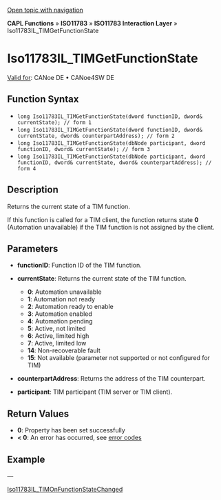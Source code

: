 [Open topic with navigation](../../../../../../CANoeDEFamily.htm#Topics/CAPLFunctions/ISO11783/ISOInteractionLayer/Functions/CAPLfunctionIso11783ILtimGetFunctionState.md)

**CAPL Functions** » **ISO11783** » **ISO11783 Interaction Layer** » Iso11783IL_TIMGetFunctionState

# Iso11783IL_TIMGetFunctionState

[Valid for](../../../../Shared/FeatureAvailability.md): CANoe DE • CANoe4SW DE

## Function Syntax

- `long Iso11783IL_TIMGetFunctionState(dword functionID, dword& currentState); // form 1`
- `long Iso11783IL_TIMGetFunctionState(dword functionID, dword& currentState, dword& counterpartAddress); // form 2`
- `long Iso11783IL_TIMGetFunctionState(dbNode participant, dword functionID, dword& currentState); // form 3`
- `long Iso11783IL_TIMGetFunctionState(dbNode participant, dword functionID, dword& currentState, dword& counterpartAddress); // form 4`

## Description

Returns the current state of a TIM function.

If this function is called for a TIM client, the function returns state **0** (Automation unavailable) if the TIM function is not assigned by the client.

## Parameters

- **functionID**: Function ID of the TIM function.

- **currentState**: Returns the current state of the TIM function.
  - **0**: Automation unavailable
  - **1**: Automation not ready
  - **2**: Automation ready to enable
  - **3**: Automation enabled
  - **4**: Automation pending
  - **5**: Active, not limited
  - **6**: Active, limited high
  - **7**: Active, limited low
  - **14**: Non-recoverable fault
  - **15**: Not available (parameter not supported or not configured for TIM)

- **counterpartAddress**: Returns the address of the TIM counterpart.

- **participant**: TIM participant (TIM server or TIM client).

## Return Values

- **0**: Property has been set successfully
- **< 0**: An error has occurred, see [error codes](../../../CAPLfunctionsISOj1939ErrorCodes.md)

## Example

—

[Iso11783IL_TIMOnFunctionStateChanged](CAPLfunctionIso11783ILtimOnFunctionStateChanged.md)
